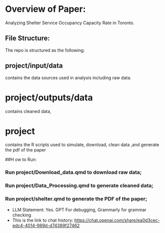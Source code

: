# Overview of Paper:
Analyzing Shelter Service Occupancy Capacity Rate in Toronto.

## File Structure:
The repo is structured as the following:

## project/input/data 
contains the data sources used in analysis including raw data.

# project/outputs/data 
contains cleaned data,

# project 
contains the R scripts used to simulate, download, clean data ,and generate the pdf of the paper

##H ow to Run:
### Run project/Download_data.qmd to download raw data;
### Run project/Data_Processing.qmd to generate cleaned data;
### Run project/shelter.qmd to generate the PDF of the paper;

- LLM Statement: Yes. GPT For debugging, Grammarly for grammar checking
- This is the link to chat history: https://chat.openai.com/share/ea0d3cec-edc4-4014-989d-d74389f27462
